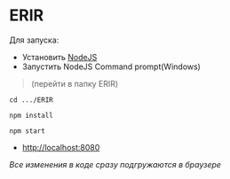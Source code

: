 # ERIR

Для запуска:
* Установить [NodeJS](https://nodejs.org/en/download/)
* Запустить NodeJS Command prompt(Windows)

>(перейти в папку ERIR)

```
cd .../ERIR 
```
```
npm install
```
```
npm start
```
* [http://localhost:8080](http://localhost:8080)

_Все изменения в коде сразу подгружаются в браузере_
